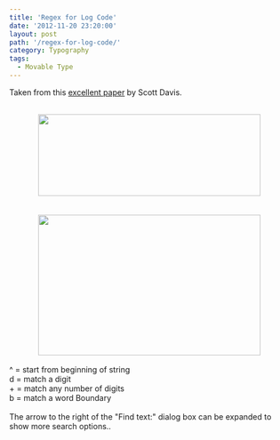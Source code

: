 ```yaml
---
title: 'Regex for Log Code'
date: '2012-11-20 23:20:00'
layout: post
path: '/regex-for-log-code/'
category: Typography
tags:
  - Movable Type
---
```


Taken from this <a href="http://support.sas.com/resources/papers/proceedings12/219-2012.pdf">excellent paper</a> by Scott Davis.<br /><br /><div style="clear: both; text-align: center;"><a href="http://1.bp.blogspot.com/-l5s4T4Ghz9w/UKwFDxyZbzI/AAAAAAAAATc/BjrY1Bl4DH8/s1600/a1.PNG" style="margin-left: 1em; margin-right: 1em;"><img border="0" height="147" src="http://1.bp.blogspot.com/-l5s4T4Ghz9w/UKwFDxyZbzI/AAAAAAAAATc/BjrY1Bl4DH8/s400/a1.PNG" width="400" /></a></div><br /><br /><div style="clear: both; text-align: center;"><a href="http://1.bp.blogspot.com/-pahvwJVI_3c/UKwPorj1HyI/AAAAAAAAATs/AwzdKhzVgKk/s1600/a1.PNG" style="margin-left: 1em; margin-right: 1em;"><img border="0" height="253" src="http://1.bp.blogspot.com/-pahvwJVI_3c/UKwPorj1HyI/AAAAAAAAATs/AwzdKhzVgKk/s400/a1.PNG" width="400" /></a></div><br />^ = start from beginning of string<br />d = match a digit<br />+ = match any number of digits<br />b = match a word Boundary<br /><br />The arrow to the right of the "Find text:" dialog box can be expanded to show more search options..<br /><br />